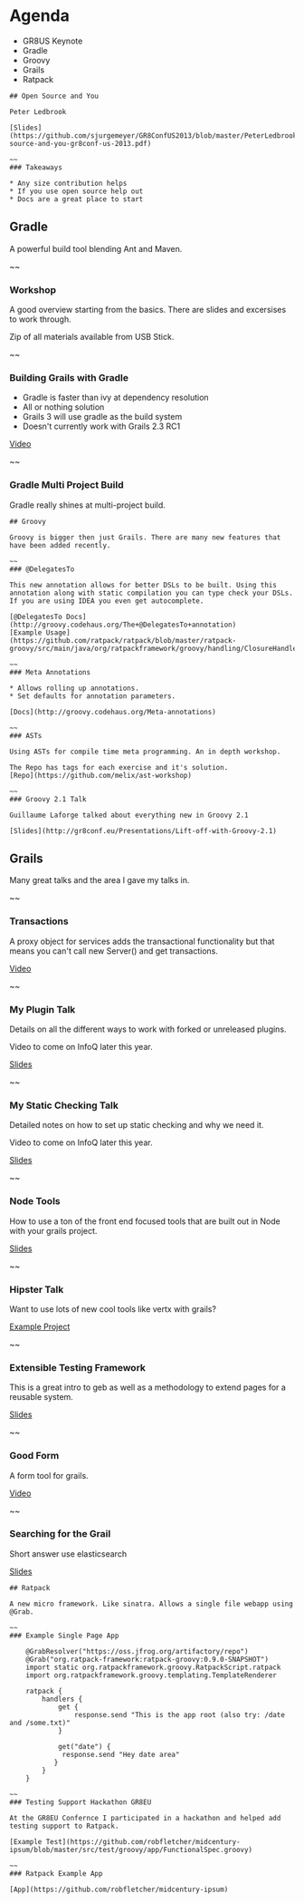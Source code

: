 # Agenda

* GR8US Keynote
* Gradle
* Groovy
* Grails
* Ratpack

~~~~
## Open Source and You

Peter Ledbrook

[Slides](https://github.com/sjurgemeyer/GR8ConfUS2013/blob/master/PeterLedbrook/open-source-and-you-gr8conf-us-2013.pdf)

~~
### Takeaways

* Any size contribution helps
* If you use open source help out 
* Docs are a great place to start

~~~~
## Gradle

A powerful build tool blending Ant and Maven.

~~
### Workshop

A good overview starting from the basics. There are slides and excersises to work through.

Zip of all materials available from USB Stick.

~~
### Building Grails with Gradle

* Gradle is faster than ivy at dependency resolution
* All or nothing solution
* Grails 3 will use gradle as the build system
* Doesn't currently work with Grails 2.3 RC1

[Video](http://gr8conf.eu/Presentations/Building-Grails-apps-w-Gradle)

~~
### Gradle Multi Project Build

Gradle really shines at multi-project build. 

~~~~
## Groovy

Groovy is bigger then just Grails. There are many new features that have been added recently.

~~
### @DelegatesTo

This new annotation allows for better DSLs to be built. Using this annotation along with static compilation you can type check your DSLs. If you are using IDEA you even get autocomplete.

[@DelegatesTo Docs](http://groovy.codehaus.org/The+@DelegatesTo+annotation)
[Example Usage](https://github.com/ratpack/ratpack/blob/master/ratpack-groovy/src/main/java/org/ratpackframework/groovy/handling/ClosureHandlers.java)

~~
### Meta Annotations

* Allows rolling up annotations. 
* Set defaults for annotation parameters.

[Docs](http://groovy.codehaus.org/Meta-annotations)

~~
### ASTs

Using ASTs for compile time meta programming. An in depth workshop.

The Repo has tags for each exercise and it's solution.
[Repo](https://github.com/melix/ast-workshop)

~~
### Groovy 2.1 Talk

Guillaume Laforge talked about everything new in Groovy 2.1

[Slides](http://gr8conf.eu/Presentations/Lift-off-with-Groovy-2.1)

~~~~
## Grails

Many great talks and the area I gave my talks in.

~~
### Transactions

A proxy object for services adds the transactional functionality but that means you can't call new Server() and get transactions.

[Video](http://gr8conf.eu/Presentations/Grails-Transactions) 

~~
### My Plugin Talk 

Details on all the different ways to work with forked or unreleased plugins. 

Video to come on InfoQ later this year.

[Slides](http://bit.ly/gr8-plugin)

~~
### My Static Checking Talk

Detailed notes on how to set up static checking and why we need it.

Video to come on InfoQ later this year.

[Slides](http://bit.ly/gr8us-static)

~~
### Node Tools

How to use a ton of the front end focused tools that are built out in Node with your grails project.

[Slides](TODO)

~~
### Hipster Talk

Want to use lots of new cool tools like vertx with grails?

[Example Project](https://github.com/sjurgemeyer/GR8ConfUS2013/tree/master/RobFletcher)

~~
### Extensible Testing Framework

This is a great intro to geb as well as a methodology to extend pages for a reusable system.

[Slides](http://www.slideshare.net/MikeEnsor/writing-an-extensible-web-testing-framework-ready-for-the-cloud-slide-share-21762477)

~~
### Good Form

A form tool for grails.

[Video](http://gr8conf.eu/Presentations/Good-Form---complex-web-forms-)
  
~~
### Searching for the Grail

Short answer use elasticsearch 

[Slides](http://gr8conf.eu/Presentations/Searching-for-the-Grail)

~~~~
## Ratpack

A new micro framework. Like sinatra. Allows a single file webapp using @Grab.

~~
### Example Single Page App

    @GrabResolver("https://oss.jfrog.org/artifactory/repo")
    @Grab("org.ratpack-framework:ratpack-groovy:0.9.0-SNAPSHOT")
    import static org.ratpackframework.groovy.RatpackScript.ratpack
    import org.ratpackframework.groovy.templating.TemplateRenderer

    ratpack {
        handlers {
            get {
                response.send "This is the app root (also try: /date and /some.txt)"
            }

            get("date") { 
             response.send "Hey date area"
           }
        }
    }
  
~~
### Testing Support Hackathon GR8EU

At the GR8EU Confernce I participated in a hackathon and helped add testing support to Ratpack.

[Example Test](https://github.com/robfletcher/midcentury-ipsum/blob/master/src/test/groovy/app/FunctionalSpec.groovy)

~~
### Ratpack Example App

[App](https://github.com/robfletcher/midcentury-ipsum)


